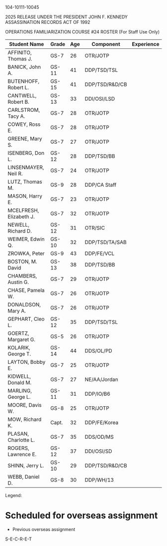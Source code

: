 104-10111-10045

2025 RELEASE UNDER THE PRESIDENT JOHN F. KENNEDY ASSASSINATION RECORDS ACT OF 1992

OPERATIONS FAMILIARIZATION COURSE #24
ROSTER (For Staff Use Only)

| Student Name        | Grade | Age | Component        | Experience |
|---------------------|-------|-----|-------------------|------------|
| AFFINITO, Thomas J. | GS-7  | 26  | OTR/JOTP          |            |
| BANICK, John A.     | GS-11 | 41  | DDP/TSD/TSL       |            |
| BUTENHOFF, Robert L.| GS-15 | 41  | DDP/TSD/R&D/CB    |            |
| CANTWELL, Robert B. | GS-13 | 33  | DDI/OSI/LSD       |            |
| CARLSTROM, Tacy A.  | GS-7  | 28  | OTR/JOTP          |            |
| COWEY, Ross E.      | GS-7  | 28  | OTR/JOTP          |            |
| GREENE, Mary S.     | GS-7  | 27  | OTR/JOTP          |            |
| ISENBERG, Don L.    | GS-12 | 28  | DDP/TSD/BB        |            |
| LINSENMAYER, Neil R.| GS-7  | 24  | OTR/JOTP          |            |
| LUTZ, Thomas M.     | GS-9  | 28  | DDP/CA Staff      |            |
| MASON, Harry E.     | GS-7  | 23  | OTR/JOTP          |            |
| MCELFRESH, Elizabeth J.| GS-7  | 32  | OTR/JOTP          |            |
| NEWELL, Richard D.  | GS-12 | 31  | OTR/SIC           |            |
| WEIMER, Edwin Q.    | GS-10 | 32  | DDP/TSD/TA/SAB    |            |
| ZROWKA, Peter       | GS-9  | 43  | DDP/FE/VCL        |            |
| BOSTON, M. David    | GS-13 | 38  | DDP/TSD/BB        |            |
| CHAMBERS, Austin G. | GS-7  | 29  | OTR/JOTP          |            |
| CHASE, Pamela W.    | GS-7  | 26  | OTR/JOTP          |            |
| DONALDSON, Mary A.  | GS-7  | 26  | OTR/JOTP          |            |
| GEPHART, Cleo L.    | GS-12 | 35  | DDP/TSD/TSL       |            |
| GOERTZ, Margaret G. | GS-5  | 26  | OTR/JOTP          |            |
| KOLARIK, George T.  | GS-14 | 44  | DDS/OL/PD         |            |
| LAYTON, Bobby E.    | GS-7  | 25  | OTR/JOTP          |            |
| KIDWELL, Donald M.  | GS-7  | 27  | NE/AA/Jordan      |            |
| MARLING, George L.  | GS-11 | 31  | DDP/IO/B6         |            |
| MOORE, Davis W.     | GS-8  | 25  | OTR/JOTP          |            |
| MOW, Richard K.      | Capt. | 32  | DDP/FE/Korea      |            |
| PLASAN, Charlotte L.| GS-7  | 35  | DDS/OD/MS         |            |
| ROGERS, Lawrence E. | GS-12 | 37  | DDI/OSI/SD        |            |
| SHINN, Jerry L.     | GS-10 | 29  | DDP/TSD/R&D/CB    |            |
| WEBB, Daniel D.     | GS-8  | 30  | DDP/WH/13         |            |

Legend:
# Scheduled for overseas assignment
* Previous overseas assignment

S-E-C-R-E-T
